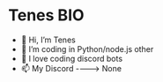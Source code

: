 # Tenes BIO
- 👋 Hi, I’m Tenes
- 👀 I’m coding in Python/node.js other
- 🌱 I love coding discord bots
- 📫 My Discord ----> None
